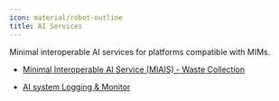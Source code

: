 ```yaml
---
icon: material/robot-outline
title: AI Services
---
```


Minimal interoperable AI services for platforms compatible with MIMs.

- [Minimal Interoperable AI Service (MIAIS) - Waste Collection](waste_collection.md)

- [AI system Logging & Monitor](ai_logging_monitor.md)